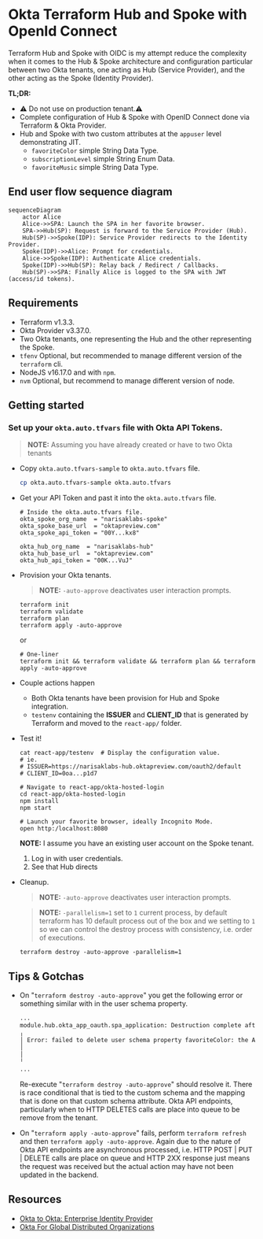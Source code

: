 
# Okta Terraform Hub and Spoke with OpenId Connect

Terraform Hub and Spoke with OIDC is my attempt reduce the complexity when it comes to the Hub & Spoke architecture and
configuration particular between two Okta tenants, one acting as
Hub (Service Provider), and the other acting as the Spoke (Identity Provider).

__TL;DR:__

- :warning: Do not use on production tenant.:warning:
- Complete configuration of Hub & Spoke with OpenID Connect done via Terraform & Okta Provider.
- Hub and Spoke with two custom attributes at the `appuser` level demonstrating JIT.
  - `favoriteColor` simple String Data Type.
  - `subscriptionLevel` simple String Enum Data.
  - `favoriteMusic` simple String Data Type.

## End user flow sequence diagram

```mermaid
sequenceDiagram
    actor Alice
    Alice->>SPA: Launch the SPA in her favorite browser.
    SPA->>Hub(SP): Request is forward to the Service Provider (Hub).
    Hub(SP)->>Spoke(IDP): Service Provider redirects to the Identity Provider.
    Spoke(IDP)->>Alice: Prompt for credentials.
    Alice->>Spoke(IDP): Authenticate Alice credentials.
    Spoke(IDP)->>Hub(SP): Relay back / Redirect / Callbacks.
    Hub(SP)->>SPA: Finally Alice is logged to the SPA with JWT (access/id tokens).
```

## Requirements

- Terraform v1.3.3.
- Okta Provider v3.37.0.
- Two Okta tenants, one representing the Hub and the other representing the Spoke.
- `tfenv` Optional, but recommended to manage different version of the `terraform` cli.
- NodeJS v16.17.0 and with `npm`.
- `nvm` Optional, but recommend to manage different version of node.

## Getting started

### Set up your `okta.auto.tfvars` file with Okta API Tokens.

> **NOTE:** Assuming you have already created or have to two Okta tenants

- Copy `okta.auto.tfvars-sample` to `okta.auto.tfvars` file.

    ```bash
    cp okta.auto.tfvars-sample okta.auto.tfvars
    ```

- Get your API Token and past it into the `okta.auto.tfvars` file.

    ```vim
    # Inside the okta.auto.tfvars file.
    okta_spoke_org_name  = "narisaklabs-spoke"
    okta_spoke_base_url  = "oktapreview.com"
    okta_spoke_api_token = "00Y...kx8"

    okta_hub_org_name  = "narisaklabs-hub"
    okta_hub_base_url  = "oktapreview.com"
    okta_hub_api_token = "00K...VuJ"
    ```

- Provision your Okta tenants.

  > **NOTE:** `-auto-approve` deactivates user interaction prompts.

    ```cli
    terraform init
    terraform validate
    terraform plan
    terraform apply -auto-approve
    ```

    or

    ```cli
    # One-liner
    terraform init && terraform validate && terraform plan && terraform apply -auto-approve
    ```

- Couple actions happen
  - Both Okta tenants have been provision for Hub and Spoke integration.
  - `testenv` containing the **ISSUER** and **CLIENT_ID** that is generated by Terraform and moved to the `react-app/` folder.

- Test it!

  ```cli
  cat react-app/testenv  # Display the configuration value.
  # ie.
  # ISSUER=https://narisaklabs-hub.oktapreview.com/oauth2/default
  # CLIENT_ID=0oa...p1d7

  # Navigate to react-app/okta-hosted-login
  cd react-app/okta-hosted-login
  npm install
  npm start

  # Launch your favorite browser, ideally Incognito Mode.
  open http:/localhost:8080
  ```

  **NOTE:** I assume you have an existing user account on the Spoke tenant.

  1. Log in with user credentials.
  2. See that Hub directs

- Cleanup.

  > **NOTE:** `-auto-approve` deactivates user interaction prompts.

  > **NOTE:** `-parallelism=1` set to `1` current process, by default terraform has 10 default process out of the box and we setting to `1` so we can control the destroy process with consistency, i.e. order of executions.

  ```cli
  terraform destroy -auto-approve -parallelism=1
  ```

## Tips & Gotchas

- On "`terraform destroy -auto-approve`" you get the following error or something similar with in the user schema property.

  ```bash
  ...
  module.hub.okta_app_oauth.spa_application: Destruction complete after 0s
  ╷
  │ Error: failed to delete user schema property favoriteColor: the API returned an error: Api validation failed: updateUserSchemas. Causes: errorSummary: Property favoriteColor cannot be deleted. It is used to populate oidc_client_8c73i16.favoriteColor., errorSummary: Property favoriteColor cannot be deleted. It is used to populate oidc_client_8c73i16.favoriteColor.
  │
  │
  ╵
  ...
  ```

  Re-execute "`terraform destroy -auto-approve`" should resolve it. There is race conditional that is tied to the custom schema and the mapping that is done on that custom schema attribute. Okta API endpoints, particularly when to HTTP DELETES calls are place into queue to be remove from the tenant.

- On "`terraform apply -auto-approve`" fails, perform `terraform refresh` and then `terraform apply -auto-approve`. Again due to the nature of Okta API endpoints are asynchronous processed, i.e. HTTP POST | PUT | DELETE calls are place on queue and HTTP 2XX response just means the request was received but the actual action may have not been updated in the backend.

## Resources

- [Okta to Okta: Enterprise Identity Provider](https://developer.okta.com/docs/guides/add-an-external-idp/oktatookta/main/)
- [Okta For Global Distributed Organizations](https://www.okta.com/resources/whitepaper/okta-for-global-distributed-organizations/)
